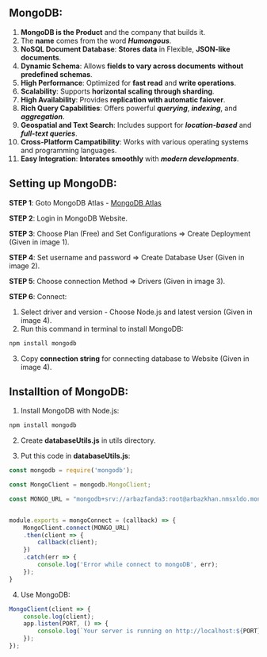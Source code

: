 ## MongoDB:
1. **MongoDB is the Product** and the company that builds it.
2. The **name** comes from the word ***Humongous***.
3. **NoSQL Document Database**: **Stores data** in Flexible, **JSON-like documents**.
4. **Dynamic Schema**: Allows **fields to vary across documents** **without predefined schemas**.
5. **High Performance**: Optimized for **fast read** and **write operations**.
6. **Scalability**: Supports **horizontal scaling through sharding**.
7. **High Availability**: Provides **replication with automatic faiover**.
8. **Rich Query Capabilities**: Offers powerful ***querying***, ***indexing***, and ***aggregation***.
9. **Geospatial and Text Search**: Includes support for ***location-based*** and ***full-text queries***.
10. **Cross-Platform Campatibility**: Works with various operating systems and programming languages.
11. **Easy Integration**: **Interates smoothly** with ***modern developments***.


## Setting up MongoDB:
**STEP 1**: Goto MongoDB Atlas - [MongoDB Atlas](https://www.mongodb.com/products/platform)

**STEP 2**: Login in MongoDB Website.

**STEP 3**: Choose Plan (Free) and Set Configurations => Create Deployment (Given in image 1).

**STEP 4**: Set username and password => Create Database User (Given in image 2).

**STEP 5**: Choose connection Method => Drivers (Given in image 3).

**STEP 6**: Connect:
1. Select driver and version - Choose Node.js and latest version (Given in image 4).
2. Run this command in terminal to install MongoDB: 
```bash
npm install mongodb
```
3. Copy **connection string** for connecting database to Website (Given in image 4).


## Installtion of MongoDB:
1. Install MongoDB with Node.js:
```bash
npm install mongodb
```
2. Create **databaseUtils.js** in utils directory.

3. Put this code in **databaseUtils.js**:

```js
const mongodb = require('mongodb');

const MongoClient = mongodb.MongoClient;

const MONGO_URL = "mongodb+srv://arbazfanda3:root@arbazkhan.nmsxldo.mongodb.net/?retryWrites=true&w=majority&appName=ArbazKhan";


module.exports = mongoConnect = (callback) => {
    MongoClient.connect(MONGO_URL)
    .then(client => {
        callback(client);
    })
    .catch(err => {
        console.log('Error while connect to mongoDB', err);
    });
}
```

4. Use MongoDB:
```js
MongoClient(client => {
    console.log(client);
    app.listen(PORT, () => {
        console.log(`Your server is running on http://localhost:${PORT}`);
    });
});
```